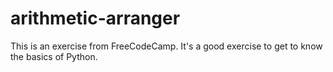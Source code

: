 # arithmetic-arranger

This is an exercise from FreeCodeCamp. It's a good exercise to get to know the basics of Python.
